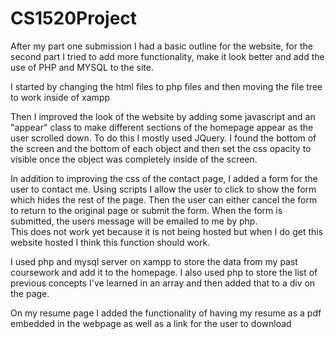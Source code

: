 # CS1520Project

After my part one submission I had a basic outline for the website, for the second part I tried to add more functionality,
make it look better and add the use of PHP and MYSQL to the site.

I started by changing the html files to php files and then moving the file tree to work inside of xampp

Then I improved the look of the website by adding some javascript and an "appear" class to make different sections of the
homepage appear as the user scrolled down.  To do this I mostly used JQuery.  I found the bottom of the screen and the 
bottom of each object and then set the css opacity to visible once the object was completely inside of the screen.

In addition to improving the css of the contact page, I added a form for the user to contact me.  Using scripts I allow
the user to click to show the form which hides the rest of the page.  Then the user can either cancel the form to return 
to the original page or submit the form.  When the form is submitted, the users message will be emailed to me by php.  
This does not work yet because it is not being hosted but when I do get this website hosted I think this function should
work.

I used php and mysql server on xampp to store the data from my past coursework and add it to the homepage.  I also used 
php to store the list of previous concepts I've learned in an array and then added that to a div on the page.

On my resume page I added the functionality of having my resume as a pdf embedded in the webpage as well as a link for the 
user to download
